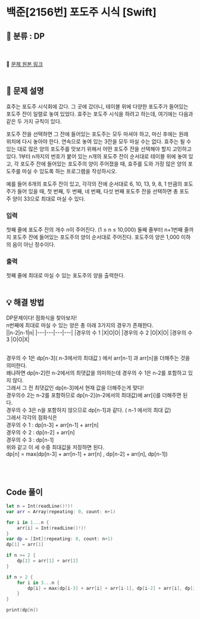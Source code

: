 # 백준[2156번] 포도주 시식 [Swift] 

## 🔎 분류 : DP
<br><br>
🔗 [문제 원본 링크](https://www.acmicpc.net/problem/2156)
<br><br>
## 📝 문제 설명
효주는 포도주 시식회에 갔다. 그 곳에 갔더니, 테이블 위에 다양한 포도주가 들어있는 포도주 잔이 일렬로 놓여 있었다. 효주는 포도주 시식을 하려고 하는데, 여기에는 다음과 같은 두 가지 규칙이 있다.

포도주 잔을 선택하면 그 잔에 들어있는 포도주는 모두 마셔야 하고, 마신 후에는 원래 위치에 다시 놓아야 한다.
연속으로 놓여 있는 3잔을 모두 마실 수는 없다.
효주는 될 수 있는 대로 많은 양의 포도주를 맛보기 위해서 어떤 포도주 잔을 선택해야 할지 고민하고 있다. 1부터 n까지의 번호가 붙어 있는 n개의 포도주 잔이 순서대로 테이블 위에 놓여 있고, 각 포도주 잔에 들어있는 포도주의 양이 주어졌을 때, 효주를 도와 가장 많은 양의 포도주를 마실 수 있도록 하는 프로그램을 작성하시오. 

예를 들어 6개의 포도주 잔이 있고, 각각의 잔에 순서대로 6, 10, 13, 9, 8, 1 만큼의 포도주가 들어 있을 때, 첫 번째, 두 번째, 네 번째, 다섯 번째 포도주 잔을 선택하면 총 포도주 양이 33으로 최대로 마실 수 있다.

### 입력
첫째 줄에 포도주 잔의 개수 n이 주어진다. (1 ≤ n ≤ 10,000) 둘째 줄부터 n+1번째 줄까지 포도주 잔에 들어있는 포도주의 양이 순서대로 주어진다. 포도주의 양은 1,000 이하의 음이 아닌 정수이다.

### 출력
첫째 줄에 최대로 마실 수 있는 포도주의 양을 출력한다.
<br><br>
## 💡 해결 방법
DP문제이다! 점화식을 찾아보자!<br>
n번째에 최대로 마실 수 있는 양은 총 아래 3가지의 경우가 존재한다.<br>
||n-2|n-1|n|
|---|---|---|---|
|경우의 수 1 |X|O|O|
|경우의 수 2 |O|X|O|
|경우의 수 3 |O|O|X|

<br>
경우의 수 1은 dp[n-3]( n-3에서의 최대값 ) 에서 arr[n-1] 과 arr[n]을 더해주는 것을 의미한다.<br>
왜냐하면 dp[n-2]란 n-2에서의 최댓값을 의미하는데 경우의 수 1은 n-2를 포함하고 있지 않다. <br>
그래서 그 전 최댓값인 dp[n-3]에서 현재 값을 더해주는게 맞다!
<br>
경우의수 2는 n-2를 포함하므로 dp[n-2](n-2에서의 최대값)에  arr[i]를 더해주면 된다. <br>
경우의 수 3은 n을 포함하지 않으므로 dp[n-1]과 같다. ( n-1 에서의 최대 값) <br>
그래서 각각의 점화식은 <br>
경우의 수 1 : dp[n-3] + arr[n-1] + arr[n] <br>
경우의 수 2 : dp[n-2] + arr[n] <br>
경우의 수 3 : dp[n-1] <br>
위와 같고 이 세 수중 최대값을 저장하면 된다. <br>
dp[n] = max(dp[n-3] + arr[n-1] + arr[n] , dp[n-2] + arr[n], dp[n-1])




<br><br>
## Code 풀이

```Swift
let n = Int(readLine()!)!
var arr = Array(repeating: 0, count: n+1)

for i in 1...n {
    arr[i] = Int(readLine()!)!
}
var dp = [Int](repeating: 0, count: n+1)
dp[1] = arr[1]

if n >= 2 {
    dp[2] = arr[1] + arr[2]
}

if n > 2 {
    for i in 3...n {
        dp[i] = max(dp[i-3] + arr[i] + arr[i-1], dp[i-2] + arr[i], dp[i-1])
    }
}

print(dp[n])

```
